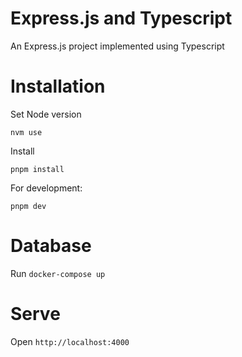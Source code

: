 # Express.js and Typescript

An Express.js project implemented using Typescript

# Installation

Set Node version
```
nvm use
```

Install
```
pnpm install 
```

For development:
```
pnpm dev
```

# Database

Run `docker-compose up`


# Serve

Open `http://localhost:4000`